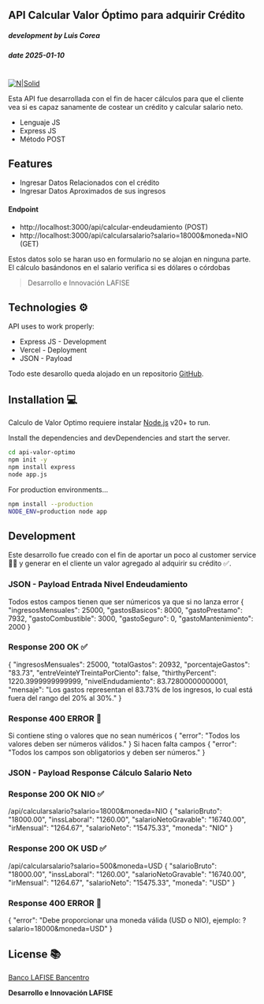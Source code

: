 ## API Calcular Valor Óptimo para adquirir Crédito
##### development by Luis Corea
##### date  2025-01-10 
#

[![N|Solid](https://cdn.lafise.com/resources/images/Email/Images/IMG_Logo_Banco_LAFISE_E_%402x.png)](https://apidocs.lafise.com)

Esta API fue desarrollada con el fin de hacer cálculos para que el cliente vea si es capaz sanamente de costear un crédito y calcular salario neto.

- Lenguaje JS
- Express JS
- Método POST

## Features

- Ingresar Datos Relacionados con el crédito
- Ingresar Datos Aproximados de sus ingresos

#### Endpoint
- http://localhost:3000/api/calcular-endeudamiento (POST)
- http://localhost:3000/api/calcularsalario?salario=18000&moneda=NIO  (GET)

Estos datos solo se haran uso en formulario no se alojan en ninguna parte.
El cálculo basándonos en el salario verifica si es dólares o córdobas

> Desarrollo e Innovación LAFISE

## Technologies ⚙️

API uses to work properly:

- Express JS - Development
- Vercel - Deployment
- JSON - Payload

Todo este desarollo queda alojado en un repositorio [GitHub](https://github.com/).

## Installation 💻

Calculo de Valor Optimo requiere instalar [Node.js](https://nodejs.org/) v20+ to run.

Install the dependencies and devDependencies and start the server.

```sh
cd api-valor-optimo
npm init -y
npm install express
node app.js
```

For production environments...

```sh
npm install --production
NODE_ENV=production node app
```

## Development

Este desarrollo fue creado con el fin de aportar un poco al customer service 🤵‍♂️ y generar en el cliente un valor agregado al adquirir su crédito ✅. 

### JSON - Payload Entrada Nivel Endeudamiento
Todos estos campos tienen que ser númericos ya que si no lanza error
{
    "ingresosMensuales": 25000,
    "gastosBasicos": 8000,
    "gastoPrestamo": 7932,
    "gastoCombustible": 3000,
    "gastoSeguro": 0,
    "gastoMantenimiento": 2000
}

### Response 200 OK ✅
{
    "ingresosMensuales": 25000,
    "totalGastos": 20932,
    "porcentajeGastos": "83.73",
    "entreVeinteYTreintaPorCiento": false,
    "thirthyPercent": 1220.3999999999999,
    "nivelEndudamiento": 83.72800000000001,
    "mensaje": "Los gastos representan el 83.73% de los ingresos, lo cual está fuera del rango del 20% al 30%."
}

### Response 400 ERROR 🚩
Si contiene sting o valores que no sean numéricos
{
    "error": "Todos los valores deben ser números válidos."
}
Si hacen falta campos
{
    "error": "Todos los campos son obligatorios y deben ser números."
}



### JSON - Payload Response Cálculo Salario Neto 
### Response 200 OK NIO ✅
/api/calcularsalario?salario=18000&moneda=NIO
{
  "salarioBruto": "18000.00",
  "inssLaboral": "1260.00",
  "salarioNetoGravable": "16740.00",
  "irMensual": "1264.67",
  "salarioNeto": "15475.33",
  "moneda": "NIO"
}
### Response 200 OK USD ✅
/api/calcularsalario?salario=500&moneda=USD
{
    "salarioBruto": "18000.00",
    "inssLaboral": "1260.00",
    "salarioNetoGravable": "16740.00",
    "irMensual": "1264.67",
    "salarioNeto": "15475.33",
    "moneda": "USD"
}

### Response 400 ERROR 🚩
{
    "error": "Debe proporcionar una moneda válida (USD o NIO), ejemplo: ?salario=18000&moneda=USD"
}

## License 📚

[Banco LAFISE Bancentro](https://www.lafise.com/)

**Desarrollo e Innovación LAFISE**
